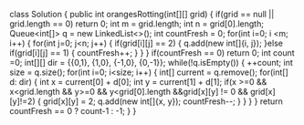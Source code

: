 class Solution {
public int orangesRotting(int[][] grid) {
if(grid == null || grid.length == 0) return 0;
int m = grid.length;
int n = grid[0].length;
Queue<int[]> q = new LinkedList<>();
int countFresh = 0;
for(int i=0; i <m; i++) {
for(int j=0; j<n; j++) {
if(grid[i][j] == 2) {
q.add(new int[]{i, j});
}else if(grid[i][j] == 1) {
countFresh++;
}
}
}
if(countFresh == 0) return 0;
int count =0;
int[][] dir = {{0,1}, {1,0}, {-1,0}, {0,-1}};
while(!q.isEmpty()) {
++count;
int size = q.size();
for(int i=0; i<size; i++) {
int[] current = q.remove();
for(int[] d: dir) {
int x = current[0] + d[0];
int y = current[1] + d[1];
if(x >=0 && x<grid.length && y>=0 && y<grid[0].length &&grid[x][y] != 0 && grid[x][y]!=2) {
grid[x][y] = 2;
q.add(new int[]{x, y});
countFresh--;
}
}
}
}
return countFresh == 0 ? count-1 : -1;
}
}